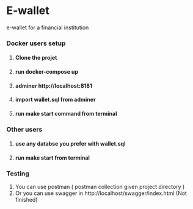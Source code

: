 # E-wallet
e-wallet for a financial institution
### Docker users setup
1) #### Clone the projet
2) #### run docker-compose up 
3) #### adminer http://localhost:8181
4) #### import wallet.sql from adminer
5) #### run make start command from terminal

### Other users
1) #### use any databse you prefer with wallet.sql
2) #### run make start from terminal


### Testing
1) You can use postman ( postman collection given project directory )
2) Or you can use swagger in http://localhost/swagger/index.html (Not finished)